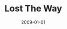 ---
type: misc
title: Lost The Way
artist: Aniday
date: 2009-01-01
label: CNR
catalog: 123-456-789
img: /media/collaborations/lost-the-way.jpg
discs:
  - tracks:
    - Lost The Way
credits:
  - key: Artwork
    value: Robby Valentine
---